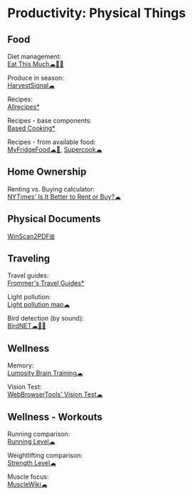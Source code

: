 # Productivity: Physical Things

## Food

Diet management:  
[Eat This Much☁🍎🤖](https://www.eatthismuch.com/)

Produce in season:  
[HarvestSignal☁](https://harvestsignal.com/)

Recipes:  
[Allrecipes*](https://www.allrecipes.com/)

Recipes - base components:  
[Based Cooking*](https://based.cooking/)

Recipes - from available food:  
[MyFridgeFood☁🤖](https://myfridgefood.com/),
[Supercook☁](https://www.supercook.com/#/recipes)

## Home Ownership

Renting vs. Buying calculator:  
[NYTimes' Is It Better to Rent or Buy?☁](https://www.nytimes.com/interactive/2014/upshot/buy-rent-calculator.html)

## Physical Documents

[WinScan2PDF⊞](https://www.softwareok.com/?seite=Microsoft/WinScan2PDF)

## Traveling

Travel guides:  
[Frommer's Travel Guides*](https://www.frommers.com/)

Light pollution:  
[Light pollution map☁](https://www.lightpollutionmap.info/)

Bird detection (by sound):  
[BirdNET☁🍎🤖](https://birdnet.cornell.edu/)

## Wellness

Memory:  
[Lumosity Brain Training☁](https://www.lumosity.com/en/)

Vision Test:  
[WebBrowserTools' Vision Test☁](https://webbrowsertools.com/vision-test/)

## Wellness - Workouts

Running comparison:  
[Running Level☁](https://runninglevel.com/)

Weightlifting comparison:  
[Strength Level☁](https://strengthlevel.com/)

Muscle focus:  
[MuscleWiki☁](https://musclewiki.com/)
